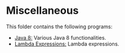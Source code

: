 # Miscellaneous

This folder contains the following programs:

* [Java 8:](https://github.com/Carla-de-Beer/Java/blob/master/Miscellaneous/Java8) Various Java 8 functionalities.
* [Lambda Expressions:](https://github.com/Carla-de-Beer/Java/tree/master/Miscellaneous/Lambda%20Expressions) Lambda expressions.